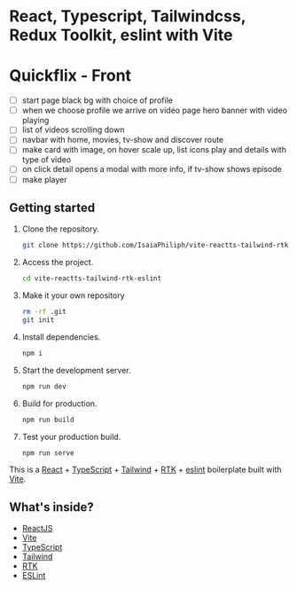 # React, Typescript, Tailwindcss, Redux Toolkit, eslint with Vite

# Quickflix - Front

- [ ] start page black bg with choice of profile
- [ ] when we choose profile we arrive on video page hero banner with video playing
- [ ] list of videos scrolling down
- [ ] navbar with home, movies, tv-show and discover route
- [ ] make card with image, on hover scale up, list icons play and details with type of video
- [ ] on click detail opens a modal with more info, if tv-show shows episode
- [ ] make player

## Getting started

1. Clone the repository.

   ```bash
   git clone https://github.com/IsaiaPhiliph/vite-reactts-tailwind-rtk-eslint.git
   ```

2. Access the project.

   ```bash
   cd vite-reactts-tailwind-rtk-eslint
   ```

3. Make it your own repository

   ```bash
   rm -rf .git
   git init
   ```

4. Install dependencies.

   ```bash
   npm i
   ```

5. Start the development server.

   ```bash
   npm run dev
   ```

6. Build for production.

   ```bash
   npm run build
   ```

7. Test your production build.

   ```bash
   npm run serve
   ```

This is a [React](https://reactjs.org) + [TypeScript](https://www.typescriptlang.org/) + [Tailwind](https://tailwindcss.com/) + [RTK](https://redux-toolkit.js.org/) + [eslint](https://eslint.org/) boilerplate built with [Vite](https://vitejs.dev).

## What's inside?

- [ReactJS](https://reactjs.org)
- [Vite](https://vitejs.dev)
- [TypeScript](https://www.typescriptlang.org)
- [Tailwind](https://tailwindcss.com/)
- [RTK](https://redux-toolkit.js.org/)
- [ESLint](https://eslint.org)
